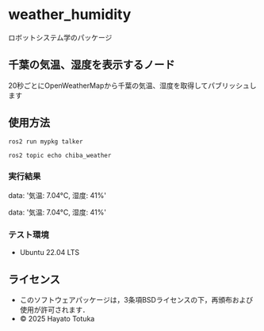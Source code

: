 # weather_humidity
ロボットシステム学のパッケージ

## 千葉の気温、湿度を表示するノード
20秒ごとにOpenWeatherMapから千葉の気温、湿度を取得してパブリッシュします

## 使用方法

```
ros2 run mypkg talker
```
```
ros2 topic echo chiba_weather
```

### 実行結果 

data: '気温: 7.04°C, 湿度: 41%'

data: '気温: 7.04°C, 湿度: 41%'

### テスト環境
- Ubuntu 22.04 LTS

## ライセンス
- このソフトウェアパッケージは，3条項BSDライセンスの下，再頒布および使用が許可されます．
- © 2025 Hayato Totuka
